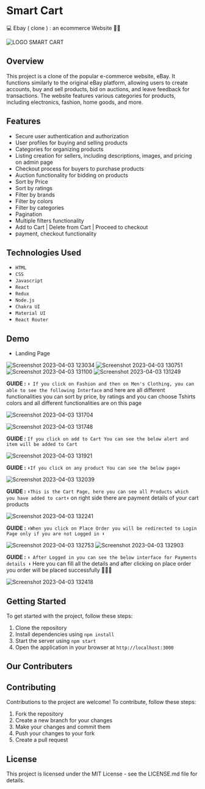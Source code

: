                                                   
# Smart Cart  
💻 Ebay ( clone ) : an ecommerce Website 🚀🎯

![LOGO SMART CART](https://user-images.githubusercontent.com/110609653/229433784-c119f184-e956-486c-b246-0f7c7bc83aa2.jpg)


## Overview

This project is a clone of the popular e-commerce website, eBay. It functions similarly to the original eBay platform, allowing users to create accounts, buy and sell products, bid on auctions, and leave feedback for transactions. The website features various categories for products, including electronics, fashion, home goods, and more.

## Features

- Secure user authentication and authorization
- User profiles for buying and selling products
- Categories for organizing products
- Listing creation for sellers, including descriptions, images, and pricing on admin page
- Checkout process for buyers to purchase products
- Auction functionality for bidding on products
- Sort by Price
- Sort by ratings
- Filter by brands
- Filter by colors
- Filter by categories
- Pagination
- Multiple filters functionality
- Add to Cart | Delete from Cart | Proceed to checkout
- payment, checkout functionality

## Technologies Used

- `HTML`
- `CSS`
- `Javascript`
- `React`
- `Redux`
- `Node.js`
- `Chakra UI`
- `Material UI`
- `React Router`

## Demo 
- Landing Page

![Screenshot 2023-04-03 123034](https://user-images.githubusercontent.com/110609653/229442412-bbb0b9be-09ee-4afb-becc-833f072924fb.png)
![Screenshot 2023-04-03 130751](https://user-images.githubusercontent.com/110609653/229447950-73605275-27f4-4df0-889a-053c04fccf8c.png)
![Screenshot 2023-04-03 131100](https://user-images.githubusercontent.com/110609653/229447964-7f667696-1f94-4214-91e0-2987017d0169.png)
![Screenshot 2023-04-03 131249](https://user-images.githubusercontent.com/110609653/229447969-c7b3145e-b7ff-4d03-b530-93b79564eaaa.png)


**GUIDE :** `⬇️ If you click on Fashion and then on Men's Clothing, you can able to see the following Interface` and here are all different functionalities you can sort by price, by ratings and you can choose Tshirts colors and all different functionalities are on this page


![Screenshot 2023-04-03 131704](https://user-images.githubusercontent.com/110609653/229447975-691557b7-5602-4840-8ca9-770414bf8d2a.png)


![Screenshot 2023-04-03 131748](https://user-images.githubusercontent.com/110609653/229447983-2a5a5f91-3d3d-470f-8eb1-9940a6da9e08.png)

**GUIDE :** `If you click on add to Cart You can see the below alert and item will be added to Cart`

![Screenshot 2023-04-03 131921](https://user-images.githubusercontent.com/110609653/229447995-4043e2d4-ef8c-4f10-8390-54df136edfe2.png)

**GUIDE :** `⬇️If you click on any product You can see the below page⬇️`

![Screenshot 2023-04-03 132039](https://user-images.githubusercontent.com/110609653/229448001-ccd10891-62c5-475f-a306-ad24f0eb9cd9.png)

**GUIDE :** `⬇️This is the Cart Page, here you can see all Products which you have added to cart⬇️` on right side there are payment details of your cart products

![Screenshot 2023-04-03 132241](https://user-images.githubusercontent.com/110609653/229448005-027986aa-48f3-4a8e-9815-0902fd2e5774.png)

**GUIDE :** `⬇️When you click on Place Order you will be redirected to Login Page only if you are not Logged in ⬇️` 

![Screenshot 2023-04-03 132753](https://user-images.githubusercontent.com/110609653/229448014-adfd562f-ba53-43ee-91b2-0dd621177288.png)
![Screenshot 2023-04-03 132903](https://user-images.githubusercontent.com/110609653/229448016-8903cdc8-bb8d-48eb-8747-56d28f098f61.png)

**GUIDE :** `⬇️ After Logged in you can see the below interface for Payments details ⬇️` Here you can fill all the details and  after clicking on place order you order will be placed successfully 🥳🥳🥳


![Screenshot 2023-04-03 132418](https://user-images.githubusercontent.com/110609653/229448010-49c63c07-4b95-4574-8666-fc9c4655b680.png)



## Getting Started

To get started with the project, follow these steps:

1. Clone the repository
2. Install dependencies using `npm install`
3. Start the server using `npm start`
4. Open the application in your browser at `http://localhost:3000`

## Our Contributers



## Contributing

Contributions to the project are welcome! To contribute, follow these steps:

1. Fork the repository
2. Create a new branch for your changes
3. Make your changes and commit them
4. Push your changes to your fork
5. Create a pull request

## License

This project is licensed under the MIT License - see the LICENSE.md file for details.


